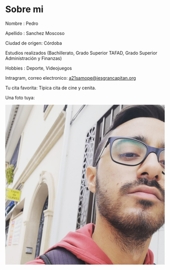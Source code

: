# Sobre mi

Nombre : Pedro

Apellido :  Sanchez Moscoso

Ciudad de origen: Córdoba

Estudios realizados (Bachillerato, Grado Superior TAFAD, Grado Superior Administración y Finanzas)

Hobbies : Deporte, Videojuegos

Intragram,  correo electronico: a21samope@iesgrancapitan.org

Tu cita favorita: Típica cita de cine y cenita.

Una foto tuya:

![imagen](./Foto_pedro.jpeg)


